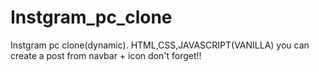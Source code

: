 # Instgram_pc_clone
Instgram pc clone(dynamic). HTML,CSS,JAVASCRIPT(VANILLA)
you can create a post from navbar + icon don't forget!!
